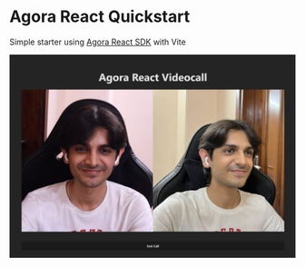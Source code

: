 # Agora React Quickstart

Simple starter using [Agora React SDK](https://github.com/AgoraIO-Extensions/agora-rtc-react/) with Vite

![](readme.jpg)

